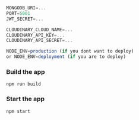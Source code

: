 ```js
MONGODB_URI=...
PORT=5001
JWT_SECRET=...

CLOUDINARY_CLOUD_NAME=...
CLOUDINARY_API_KEY=...
CLOUDINARY_API_SECRET=...

NODE_ENV=production (if you dont want to deploy)
or NODE_ENV=deployment (if you are to deploy)
```

### Build the app

```shell
npm run build
```

### Start the app

```shell
npm start
```
